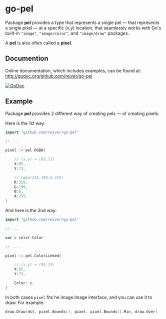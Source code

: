 # go-pel

Package **pel** provides a type that represents a single pel — that represents a single pixel — at a specific (x,y) location,
that seamlessly works with Go's built-in `"image"`, `"image/color"`, and `"image/draw"` packages.

A **pel** is also often called a **pixel**.

## Documention

Online documentation, which includes examples, can be found at: http://godoc.org/github.com/reiver/go-pel

[![GoDoc](https://godoc.org/github.com/reiver/go-pel?status.svg)](https://godoc.org/github.com/reiver/go-pel)

## Example

Package **pel** provides 2 different way of creating pels — of creating pixels:

Here is the 1st way:
```Go
import "github.com/reiver/go-pel"

// ...

pixel := pel.RGBA{

	// (x,y) = (95,73)
	X:95,
	Y:73,

	// rgba(255,199,6,255)
	R:255,
	G:199,
	B:6,
	A:255,
}
```

And here is the 2nd way:
```Go
import "github.com/reiver/go-pel"

// ...

var c color.Color

// ...

pixel := pel.ColorLinked{

	// (x,y) = (95,73)
	X:95,
	Y:73,

	Color: c,
}
```

In both cases `pixel` fits he image.Image interface, and you can use it to draw. For example:
```Go
draw.Draw(dst, pixel.Bounds(), pixel. pixel.Bounds().Min, draw.Over)
```
